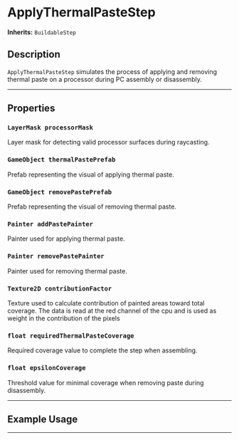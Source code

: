 # ApplyThermalPasteStep

**Inherits:** `BuildableStep`  

## Description

`ApplyThermalPasteStep` simulates the process of applying and removing thermal paste on a processor during PC assembly or disassembly.

---

## Properties

### `LayerMask processorMask`
Layer mask for detecting valid processor surfaces during raycasting.

### `GameObject thermalPastePrefab`
Prefab representing the visual of applying thermal paste.

### `GameObject removePastePrefab`
Prefab representing the visual of removing thermal paste.

### `Painter addPastePainter`
Painter used for applying thermal paste.

### `Painter removePastePainter`
Painter used for removing thermal paste.

### `Texture2D contributionFactor`
Texture used to calculate contribution of painted areas toward total coverage. The data is read at the red channel of the cpu and is used as weight in the contribution of the pixels

### `float requiredThermalPasteCoverage`
Required coverage value to complete the step when assembling.

### `float epsilonCoverage`
Threshold value for minimal coverage when removing paste during disassembly.

---

## Example Usage
---